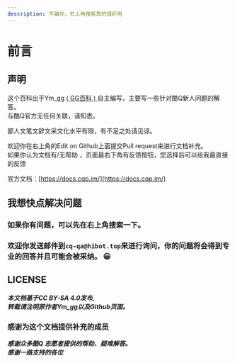 ```yaml
---
description: 不骗你，右上角搜索真的很好用
---
```


# 前言

## 声明

这个百科出于Ym\_gg [\( GG百科 \) ](https://www.ymgg.cc)自主编写，主要写一些针对酷Q新人问题的解答。  
与酷Q官方无任何关联，请知悉。

鄙人文笔文辞文采文化水平有限，有不足之处请见谅。

欢迎你在右上角的Edit on Github上面提交Pull request来进行文档补充。  
如果你认为文档有/无帮助 ，页面最右下角有反馈按钮，您选择后可以给我最直接的反馈

 官方文档：[https://docs.cqp.im/](https://docs.cqp.im/)

## 我想快点解决问题

### 如果你有问题，可以先在右上角搜索一下。

### 欢迎你发送邮件到`cq-qa@hibot.top`来进行询问，你的问题将会得到专业的回答并且可能会被采纳。 😀 

## LICENSE

_**本文档基于CC BY-SA 4.0发布,   
转载请注明原作者Ym\_gg以及Github页面。**_

### 感谢为这个文档提供补充的成员

_**感谢众多酷Q 志愿者提供的帮助、疑难解答。  
感谢一路支持的各位**_

